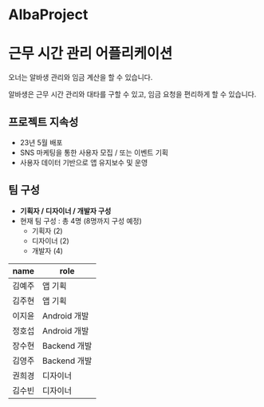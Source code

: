 # AlbaProject

# 근무 시간 관리 어플리케이션

오너는 알바생 관리와 임금 계산을 할 수 있습니다.

알바생은 근무 시간 관리와 대타를 구할 수 있고, 임금 요청을 편리하게 할 수 있습니다.

## 프로젝트 지속성

- 23년 5월 배포
- SNS 마케팅을 통한 사용자 모집 / 또는 이벤트 기획
- 사용자 데이터 기반으로 앱 유지보수 및 운영

## 팀 구성

- **기획자 / 디자이너 / 개발자 구성**
- 현재 팀 구성 : 총 4명 (8명까지 구성 예정)
    - 기획자 (2)
    - 디자이너 (2)
    - 개발자 (4)
    

| name | role |
| --- | --- |
| 김예주 | 앱 기획 |
| 김주현 | 앱 기획 |
| 이지윤 | Android 개발 |
| 정호섭 | Android 개발 |
| 장수현  | Backend 개발 |
| 김영주 | Backend 개발 |
| 권희경 | 디자이너 |
| 김수빈 | 디자이너 |
